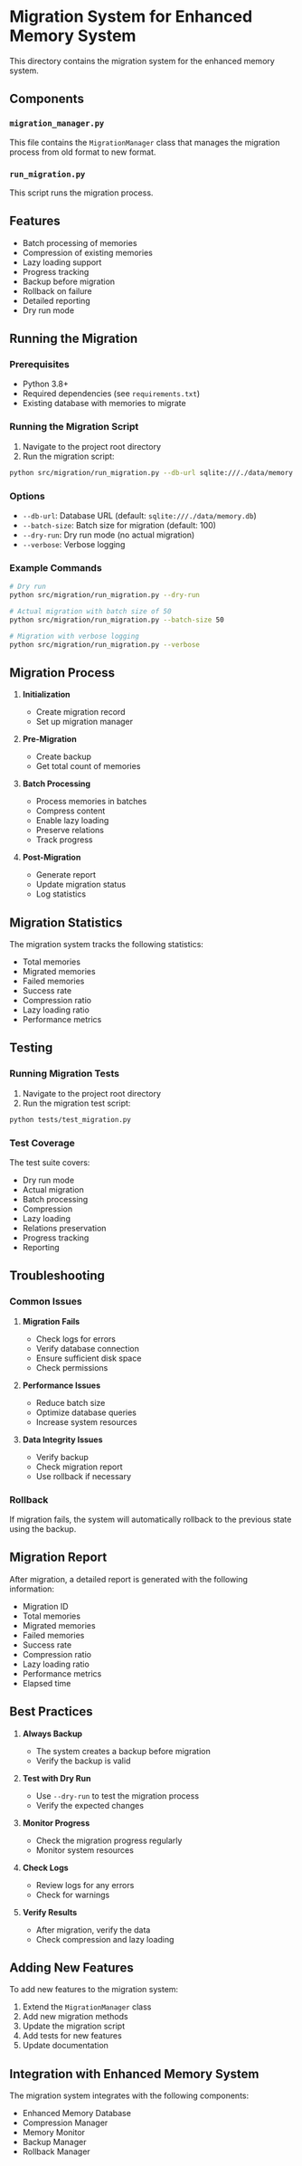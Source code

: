 # Migration System for Enhanced Memory System

This directory contains the migration system for the enhanced memory system.

## Components

### `migration_manager.py`
This file contains the `MigrationManager` class that manages the migration process from old format to new format.

### `run_migration.py`
This script runs the migration process.

## Features

- Batch processing of memories
- Compression of existing memories
- Lazy loading support
- Progress tracking
- Backup before migration
- Rollback on failure
- Detailed reporting
- Dry run mode

## Running the Migration

### Prerequisites
- Python 3.8+
- Required dependencies (see `requirements.txt`)
- Existing database with memories to migrate

### Running the Migration Script

1. Navigate to the project root directory
2. Run the migration script:

```bash
python src/migration/run_migration.py --db-url sqlite:///./data/memory.db --batch-size 100
```

### Options

- `--db-url`: Database URL (default: `sqlite:///./data/memory.db`)
- `--batch-size`: Batch size for migration (default: 100)
- `--dry-run`: Dry run mode (no actual migration)
- `--verbose`: Verbose logging

### Example Commands

```bash
# Dry run
python src/migration/run_migration.py --dry-run

# Actual migration with batch size of 50
python src/migration/run_migration.py --batch-size 50

# Migration with verbose logging
python src/migration/run_migration.py --verbose
```

## Migration Process

1. **Initialization**
   - Create migration record
   - Set up migration manager

2. **Pre-Migration**
   - Create backup
   - Get total count of memories

3. **Batch Processing**
   - Process memories in batches
   - Compress content
   - Enable lazy loading
   - Preserve relations
   - Track progress

4. **Post-Migration**
   - Generate report
   - Update migration status
   - Log statistics

## Migration Statistics

The migration system tracks the following statistics:

- Total memories
- Migrated memories
- Failed memories
- Success rate
- Compression ratio
- Lazy loading ratio
- Performance metrics

## Testing

### Running Migration Tests

1. Navigate to the project root directory
2. Run the migration test script:

```bash
python tests/test_migration.py
```

### Test Coverage

The test suite covers:
- Dry run mode
- Actual migration
- Batch processing
- Compression
- Lazy loading
- Relations preservation
- Progress tracking
- Reporting

## Troubleshooting

### Common Issues

1. **Migration Fails**
   - Check logs for errors
   - Verify database connection
   - Ensure sufficient disk space
   - Check permissions

2. **Performance Issues**
   - Reduce batch size
   - Optimize database queries
   - Increase system resources

3. **Data Integrity Issues**
   - Verify backup
   - Check migration report
   - Use rollback if necessary

### Rollback

If migration fails, the system will automatically rollback to the previous state using the backup.

## Migration Report

After migration, a detailed report is generated with the following information:

- Migration ID
- Total memories
- Migrated memories
- Failed memories
- Success rate
- Compression ratio
- Lazy loading ratio
- Performance metrics
- Elapsed time

## Best Practices

1. **Always Backup**
   - The system creates a backup before migration
   - Verify the backup is valid

2. **Test with Dry Run**
   - Use `--dry-run` to test the migration process
   - Verify the expected changes

3. **Monitor Progress**
   - Check the migration progress regularly
   - Monitor system resources

4. **Check Logs**
   - Review logs for any errors
   - Check for warnings

5. **Verify Results**
   - After migration, verify the data
   - Check compression and lazy loading

## Adding New Features

To add new features to the migration system:

1. Extend the `MigrationManager` class
2. Add new migration methods
3. Update the migration script
4. Add tests for new features
5. Update documentation

## Integration with Enhanced Memory System

The migration system integrates with the following components:

- Enhanced Memory Database
- Compression Manager
- Memory Monitor
- Backup Manager
- Rollback Manager